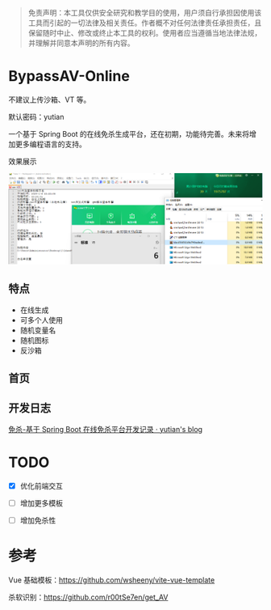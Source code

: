 > 免责声明：本工具仅供安全研究和教学目的使用，用户须自行承担因使用该工具而引起的一切法律及相关责任。作者概不对任何法律责任承担责任，且保留随时中止、修改或终止本工具的权利。使用者应当遵循当地法律法规，并理解并同意本声明的所有内容。

# BypassAV-Online

不建议上传沙箱、VT 等。

默认密码：yutian

一个基于 Spring Boot 的在线免杀生成平台，还在初期，功能待完善。未来将增加更多编程语言的支持。

效果展示

![1-6](README.assets/demo.png)

## 特点

- 在线生成
- 可多个人使用
- 随机变量名
- 随机图标
- 反沙箱

## 首页



## 开发日志

[免杀-基于 Spring Boot 在线免杀平台开发记录 · yutian's blog](https://yutianqaq.github.io/2023/12/28/免杀-基于-Spring-Boot-在线免杀平台开发记录/)


# TODO
- [x] 优化前端交互
- [ ] 增加更多模板
- [ ] 增加免杀性



# 参考

Vue 基础模板：https://github.com/wsheeny/vite-vue-template

杀软识别：https://github.com/r00tSe7en/get_AV


